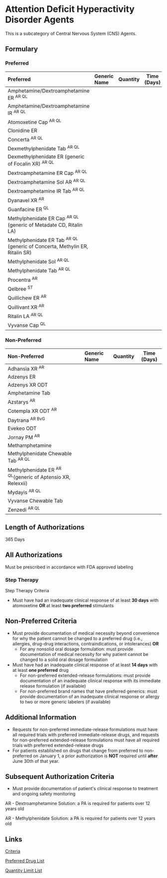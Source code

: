 # Attention Deficit Hyperactivity Disorder Agents

This is a subcategory of Central Nervous System (CNS) Agents.

## Formulary

### Preferred

| Preferred                                                             | Generic Name | Quantity | Time (Days) |
| :-------------------------------------------------------------------- | :----------- | :------: | :---------: |
| Amphetamine/Dextroamphetamine ER <sup>AR QL</sup>                                    |              |          |             |
| Amphetamine/Dextroamphetamine IR <sup>AR QL</sup>                                      |              |          |             |
| Atomoxetine Cap <sup>AR QL</sup>                                                     |              |          |             |
| Clonidine ER                                                           |              |          |             |
| Concerta <sup>AR QL</sup>                                                              |              |          |             |
| Dexmethylphenidate Tab <sup>AR QL</sup>                                                |              |          |             |
| Dexmethylphenidate ER (generic of Focalin XR) <sup>AR QL</sup>                        |              |          |             |
| Dextroamphetamine ER Cap <sup>AR QL</sup>                                             |              |          |             |
| Dextroamphetamine Sol AR <sup>AR QL</sup>                                             |              |          |             |
| Dextroamphetamine IR Tab <sup>AR QL</sup>                                                |              |          |             |
| Dyanavel XR <sup>AR</sup>                              |              |          |             |
| Guanfacine ER <sup>QL</sup>                                                          |              |          |             |
| Methylphenidate ER Cap <sup>AR QL</sup> (generic of Metadate CD, Ritalin LA)           |              |          |             |
| Methylphenidate ER Tab <sup>AR QL</sup> (generic of Concerta, Methylin ER, Ritalin SR) |              |          |             |
| Methylphenidate Sol <sup>AR QL</sup>                                                 |              |          |             |
| Methylphenidate Tab <sup>AR QL</sup>                                                    |              |          |             |
| Procentra <sup>AR</sup>                        |              | | |
| Qelbree <sup>ST</sup>                                                             |              |          |             |
| Quillichew ER <sup>AR</sup>                                                        |              |          |             |
| Quillivant XR <sup>AR</sup>                                                          |              |          |             |
| Ritalin LA <sup>AR QL</sup>                                                            |              |          |             |
| Vyvanse Cap <sup>QL</sup>                                                           |              |          |             |

### Non-Preferred

| Non-Preferred                                         | Generic Name | Quantity | Time (Days) |
| :---------------------------------------------------- | :----------- | :------: | :---------: |
| Adhansia XR <sup>AR</sup>                                           |              |          |             |
| Adzenys ER                                            |              |          |             |
| Adzenys XR ODT                                        |              |          |             |
| Amphetamine Tab                                       |              |          |             |
| Azstarys <sup>AR</sup>                                             |              |          |             |
| Cotempla XR ODT <sup>AR</sup>                                      |              |          |             |
| Daytrana <sup>AR BvG</sup>                                          |              |          |             |
| Evekeo ODT                                            |              |          |             |
| Jornay PM <sup>AR</sup>                                            |              |          |             |
| Methamphetamine                                       |              |          |             |
| Methylphenidate Chewable Tab <sup>AR QL</sup>                          |              |          |             |
| Methylphenidate ER <sup>AR QL</sup>(generic of Aptensio XR, Relexxii) |              |          |             |
| Mydayis <sup>AR QL</sup>                                              |              |          |             |
| Vyvanse Chewable Tab                                  |              |          |             |
| Zenzedi <sup>AR QL</sup>                                               |              |          |             |

## Length of Authorizations

365 Days

## All Authorizations

Must be prescribed in accordance with FDA approved labeling

### Step Therapy

Step Therapy Criteria

- Must have had an inadequate clinical response of at least **30 days** with atomoxetine **OR** at least **two preferred** stimulants

## Non-Preferred Criteria

- Must provide documentation of medical necessity beyond convenience for why the patient cannot be changed to a preferred drug (i.e., allergies, drug-drug interactions, contraindications, or intolerances) **OR**
    - For any nonsolid oral dosage formulation: must provide documentation of medical necessity for why patient cannot be changed to a solid oral dosage formulation
- Must have had an inadequate clinical response of at least **14 days** with at least **one preferred** drug
    - For non-preferred extended-release formulations: must provide documentation of an inadequate clinical response with its immediate release formulation (if available)
    - For non-preferred brand names that have preferred generics: must provide documentation of an inadequate clinical response or allergy to two or more generic labelers (if available)

## Additional Information

- Requests for non-preferred immediate-release formulations must have all required trials with preferred immediate-release drugs, and requests for non-preferred extended-release formulations must have all required trials with preferred extended-release drugs
- For patients established on drugs that change from preferred to non-preferred on January 1, a prior authorization is **NOT** required until **after** June 30th of that year.

## Subsequent Authorization Criteria

- Must provide documentation of patient's clinical response to treatment and ongoing safety monitoring

AR - Dextroamphetamine Solution: a PA is required for patients over 12 years old

AR - Methylphenidate Solution: a PA is required for patients over 12 years old

## Links

[Criteria](https://pharmacy.medicaid.ohio.gov/sites/default/files/20230101_UPDL%20_Criteria_APPROVED.pdf#page=34)

[Preferred Drug List](https://pharmacy.medicaid.ohio.gov/sites/default/files/20230101_UPDL_APPROVED_12.13.22.pdf#page=15)

[Quantity Limit List](https://pharmacy.medicaid.ohio.gov/sites/default/files/20230101_Ohio_Medicaid_Quantity_Document_APPROVED.pdf)
